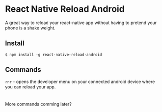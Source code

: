 # React Native Reload Android

A great way to reload your react-native app without having to pretend your phone is a shake weight.

## Install
`$ npm install -g react-native-reload-android`

## Commands
`rnr` - opens the developer menu on your connected android device where you can reload your app.

# 


More commands comming later?
